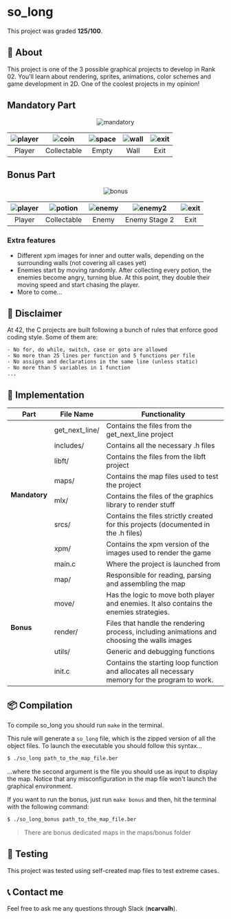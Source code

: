 # **so_long**
This project was graded <strong>125/100</strong>.

## 📒 **About**
This project is one of the 3 possible graphical projects to develop in Rank 02. You'll learn about rendering, sprites, animations, color schemes and game development in 2D. One of the coolest projects in my opinion!

## **Mandatory Part**

<div align=center>

![mandatory](https://user-images.githubusercontent.com/93390807/223617088-f065df7b-ee8b-41c9-bc0e-45d7027cdad1.gif)


</div>

<div align=center>

|![player](https://user-images.githubusercontent.com/93390807/223616745-00fa689c-6503-4be7-a7b9-6152fcaf4219.png)|![coin](https://user-images.githubusercontent.com/93390807/223617101-57d53f5f-1b76-43f2-96c3-6b4c8b4c990f.png)|![space](https://user-images.githubusercontent.com/93390807/223616742-34534528-4a9a-4171-aeb7-859d1f0182ed.png)|![wall](https://user-images.githubusercontent.com/93390807/223616739-74a3ff81-a58e-4899-9d7d-d2e309c6cec6.png)|![exit](https://user-images.githubusercontent.com/93390807/223616748-2a04ada7-cb8c-4c94-8f32-876ec1539984.png)|
|:--:|:--:|:--:|:--:|:--:|
|Player|Collectable|Empty|Wall|Exit|

</div>


## **Bonus Part**

<div align=center>

![bonus](https://user-images.githubusercontent.com/93390807/223605965-6dd26c72-4f38-4c80-b294-af8a2cb54dd8.gif)


</div>

<div align=center>

|![player](https://user-images.githubusercontent.com/93390807/223611394-8fca35c8-00d7-4501-813b-aa500fb8d060.gif)|![potion](https://user-images.githubusercontent.com/93390807/223611395-5375f42b-6ad4-4caf-96bc-f1b174734abf.gif)|![enemy](https://user-images.githubusercontent.com/93390807/223611386-9d5ac4e9-6e33-4965-ad02-31e117ef1620.gif)|![enemy2](https://user-images.githubusercontent.com/93390807/223611391-4d6759f8-c101-4689-b22c-4e4f9dd446d0.gif)|![exit](https://user-images.githubusercontent.com/93390807/223611577-b72649c6-239a-4aa7-9282-ad0dba45bbc3.png)|
|:--:|:--:|:--:|:--:|:--:|
|Player|Collectable|Enemy|Enemy Stage 2|Exit|

</div>

### **Extra features**
- Different xpm images for inner and outter walls, depending on the surrounding walls (not covering all cases yet)
- Enemies start by moving randomly. After collecting every potion, the enemies become angry, turning blue. At this point, they double their moving speed and start chasing the player.
- More to come...

## 🚨 **Disclaimer**
At 42, the C projects are built following a bunch of rules that enforce good coding style. Some of them are:

	- No for, do while, switch, case or goto are allowed
	- No more than 25 lines per function and 5 functions per file
	- No assigns and declarations in the same line (unless static)
	- No more than 5 variables in 1 function
	... 

## 🔧 **Implementation**

<table align=center>
	<thead>
		<tr>
			<th>Part</th>
			<th>File Name</th>
			<th>Functionality</th>
		</tr>
	</thead>
	<tbody>
		<tr>
			<td rowspan = 8><strong>Mandatory</strong></td>
			<td>get_next_line/</td>
			<td>Contains the files from the get_next_line project</td>
		</tr>
		<tr>
			<td>includes/</td>
			<td>Contains all the necessary .h files</td>
		</tr>
		<tr>
			<td>libft/</td>
			<td>Contains the files from the libft project</td>
		</tr>
		<tr>
			<td>maps/</td>
			<td>Contains the map files used to test the project</td>
		</tr>
		<tr>
			<td>mlx/</td>
			<td>Contains the files of the graphics library to render stuff</td>
		</tr>
		<tr>
			<td>srcs/</td>
			<td>Contains the files strictly created for this projects (documented in the .h files)</td>
		</tr>
		<tr>
			<td>xpm/</td>
			<td>Contains the xpm version of the images used to render the game</td>
		</tr>
		<tr>
			<td>main.c</td>
			<td>Where the project is launched from</td>
		</tr>
		<tr>
			<td rowspan = 5><strong>Bonus</strong></td>
			<td>map/</td>
			<td>Responsible for reading, parsing and assembling the map</td>
		</tr>
		<tr>
			<td>move/</td>
			<td>Has the logic to move both player and enemies. It also contains the enemies strategies.</td>
		</tr>
		<tr>
			<td>render/</td>
			<td>Files that handle the rendering process, including animations and choosing the walls images</td>
		</tr>
		<tr>
			<td>utils/</td>
			<td>Generic and debugging functions</td>
		</tr>
		<tr>
			<td>init.c</td>
			<td>Contains the starting loop function and allocates all necessary memory for the program to work.</td>
		</tr>
	</tbody>
</table>


## 📦 **Compilation**
To compile so_long you should run `make` in the terminal.

This rule will generate a `so_long` file, which is the zipped version of all the object files. To launch the executable you should follow this syntax...

```sh
$ ./so_long path_to_the_map_file.ber
```

...where the second argument is the file you should use as input to display the map. Notice that any misconfiguration in the map file won't launch the graphical environment.

If you want to run the bonus, just run `make bonus` and then, hit the terminal with the following command:

```sh
$ ./so_long_bonus path_to_the_map_file.ber
```

> There are bonus dedicated maps in the maps/bonus folder

## 💫 **Testing**

This project was tested using self-created map files to test extreme cases.


## 📞 **Contact me**

Feel free to ask me any questions through Slack (**ncarvalh**).

